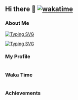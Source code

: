 ## Hi there 👋 [![wakatime](https://wakatime.com/badge/user/b933bf96-63e5-46e1-a52f-0a2856339f83.svg)](https://wakatime.com/@b933bf96-63e5-46e1-a52f-0a2856339f83)

### About Me

[![Typing SVG](https://readme-typing-svg.demolab.com?font=Yuji+Syuku&weight=400&duration=4000&pause=1000&color=5BCEFA&center=true&vCenter=true&random=true&width=846&lines=%E3%81%86%E3%81%87%E3%83%BC%E3%81%84%EF%BC%81%E4%B9%85%E3%80%85%E3%81%AB%E6%B0%97%E5%88%86%E3%81%84%E3%81%84%E3%82%8F%EF%BD%9E%EF%BC%81%E7%88%BD%E5%BF%AB%E7%88%BD%E5%BF%AB%EF%BC%81;%E3%81%84%E3%81%A4%E3%82%82%E4%B8%80%E7%B7%92%E3%81%AB%E3%81%84%E3%81%A6%E3%81%8F%E3%82%8C%E3%81%A6%E3%81%82%E3%82%8A%E3%81%8C%E3%81%A8%E3%81%86%EF%BC%81%E3%81%99%E3%81%A3%E3%81%94%E3%81%8F%E5%BF%83%E5%BC%B7%E3%81%84%E3%82%88%EF%BC%81;%E3%81%86%E3%82%8F%E3%81%81%E2%80%A6%E4%BD%95%E3%81%A0%E3%81%8B%E4%B8%96%E7%95%8C%E3%81%8C%E9%81%95%E3%81%A3%E3%81%A6%E8%A6%8B%E3%81%88%E3%81%A6%E3%81%8D%E3%81%9F%E6%B0%97%E3%81%8C%E3%81%99%E3%82%8B%E3%82%88%E3%80%82;%E5%89%8D%E3%81%AF%E6%89%8B%E3%82%82%E8%B6%B3%E3%82%82%E5%87%BA%E3%81%AA%E3%81%8B%E3%81%A3%E3%81%9F%E7%9B%B8%E6%89%8B%E3%82%92%E6%88%A6%E3%81%A3%E3%81%A6%E3%82%82%E3%80%81%E4%BB%8A%E3%81%AA%E3%82%89%E5%8B%9D%E3%81%A6%E3%82%8B%E3%82%88%E3%81%86%E3%81%AA%E6%B0%97%E3%81%8C%E3%81%99%E3%82%8B%E3%82%93%E3%81%A0%EF%BC%81;%E3%81%9D%E3%82%8C%E3%81%A0%E3%81%91%E3%81%98%E3%82%83%E3%81%AA%E3%81%84%E2%80%A6%E5%A4%A7%E5%88%87%E3%81%AA%E4%BA%BA%E3%81%9F%E3%81%A1%E3%82%92%E3%81%93%E3%82%8C%E3%81%8B%E3%82%89%E3%82%82%E3%81%9A%E3%81%A3%E3%81%A8%E5%AE%88%E3%82%8C%E3%82%8B%E5%8A%9B%E3%81%8C%E3%81%BB%E3%81%97%E3%81%8B%E3%81%A3%E3%81%9F%E3%81%AE%E3%80%82;%E6%AF%8E%E6%97%A5%E8%89%B2%E3%80%85%E3%81%82%E3%82%8B%E3%81%91%E3%81%A9%E3%82%A6%E3%82%B8%E3%82%A6%E3%82%B8%E6%82%A9%E3%82%93%E3%81%A7%E3%81%84%E3%81%9F%E3%81%A3%E3%81%A6%E4%BD%95%E3%82%82%E8%A7%A3%E6%B1%BA%E3%81%97%E3%81%AA%E3%81%84%E3%81%97%E3%81%AD%EF%BC%81;%E3%83%9E%E3%83%9F%E3%81%95%E3%82%93%E3%81%8B%E3%82%89%E6%95%99%E3%82%8F%E3%81%A3%E3%81%9F%E2%80%A6%E6%AD%A3%E7%BE%A9%E3%81%AE%E5%91%B3%E6%96%B9%E3%81%AE%E5%8B%99%E3%82%81%E3%81%A0%E3%81%8B%E3%82%89%E3%81%AD%EF%BC%81;%E4%BA%88%E5%AE%9A%E3%81%98%E3%82%83%E3%82%82%E3%81%86%E5%AE%BF%E9%A1%8C%E3%82%92%E6%B8%88%E3%81%BE%E3%81%9B%E3%81%A6%E5%AF%9D%E3%81%A6%E3%82%8B%E3%81%AF%E3%81%9A%E3%81%A0%E3%81%A3%E3%81%9F%E3%81%AE%E3%81%AB%E2%80%A6%E3%80%82%E3%81%8F%E3%81%85%E3%83%BC%EF%BC%81;%E3%81%86%E3%82%8F%EF%BC%81%E3%82%82%E3%81%86%E3%81%93%E3%82%93%E3%81%AA%E6%99%82%E9%96%93%EF%BC%81%EF%BC%9F;%E3%82%AF%E3%83%A9%E3%82%B7%E3%83%83%E3%82%AF%E3%81%AA%E3%82%93%E3%81%A6%E8%81%9E%E3%81%8F%E6%9F%84%E3%81%98%E3%82%83%E3%81%AA%E3%81%84%E3%81%A0%E3%82%8D%E3%81%86%E3%81%A3%E3%81%A6%E3%81%BF%E3%82%93%E3%81%AA%E3%81%8C%E6%80%9D%E3%81%86%E3%81%BF%E3%81%9F%E3%81%84%E3%81%A7%E3%81%95%E3%80%82;%E3%81%82%E3%81%9F%E3%81%97%E3%81%AF%E3%81%AD%E3%80%81%E5%A4%A7%E5%88%87%E3%81%AA%E4%BA%BA%E3%82%92%E5%AE%88%E3%82%8B%E7%82%BA%E3%81%AB%E3%81%93%E3%81%AE%E5%8A%9B%E3%82%92%E6%9C%9B%E3%82%93%E3%81%A0%E3%81%AE%E3%80%82;%E3%82%82%E3%81%97%E9%AD%94%E5%A5%B3%E3%82%88%E3%82%8A%E6%82%AA%E3%81%84%E4%BA%BA%E9%96%93%E3%81%8C%E3%81%84%E3%82%8C%E3%81%B0%E3%80%81%E3%81%82%E3%81%9F%E3%81%97%E3%81%AF%E6%88%A6%E3%81%86%E3%82%88%E3%80%82%E4%BE%8B%E3%81%88%E3%81%9D%E3%82%8C%E3%81%8C%E2%80%A6%E9%AD%94%E6%B3%95%E5%B0%91%E5%A5%B3%E3%81%A7%E3%82%82%E2%80%A6;%E3%81%BE%E3%81%A9%E3%81%8B%E3%81%AE%E3%83%9E%E3%83%9E%E3%81%A3%E3%81%A6%E3%82%AB%E3%83%83%E3%82%B3%E3%82%A4%E3%82%A4%E3%82%88%E3%81%AA%EF%BD%9E%E3%80%82%E7%BE%8E%E4%BA%BA%E3%81%A0%E3%81%97%EF%BC%81;%E9%AD%94%E6%B3%95%E5%B0%91%E5%A5%B3%E3%81%AB%E3%81%AA%E3%81%A3%E3%81%A6%E4%B8%80%E7%95%AA%E9%A9%9A%E3%81%84%E3%81%9F%E3%81%AE%E3%81%AF%E3%83%86%E3%83%AC%E3%83%91%E3%82%B7%E3%83%BC%E3%82%92%E4%BD%BF%E3%81%88%E3%82%8B%E4%BA%8B%E3%81%A0%E3%81%AD%EF%BC%81;%E5%A5%87%E8%B7%A1%E3%82%92%E9%A1%98%E3%81%86%E6%A8%A9%E5%88%A9%E3%82%92%E2%80%A6%E3%81%82%E3%81%9F%E3%81%97%E3%81%AF%E3%82%A2%E3%82%A4%E3%83%84%E3%81%AE%E7%82%BA%E3%81%AB%E4%BD%BF%E3%81%A3%E3%81%9F%E3%81%91%E3%81%A9%E2%80%A6%E3%81%9D%E3%81%AE%E6%B0%97%E6%8C%81%E3%81%A1%E3%82%92%E5%98%98%E3%81%AB%E3%81%97%E3%81%9F%E3%81%8F%E3%81%AA%E3%81%84%E3%82%93%E3%81%A0%E3%80%82)](https://git.io/typing-svg)

[![Typing SVG](https://readme-typing-svg.demolab.com?font=Yuji+Syuku&weight=400&duration=4000&pause=1000&color=F5A9B8&center=true&vCenter=true&random=true&width=846&lines=%E3%81%86%E3%82%93%E3%80%81%E3%81%BE%E3%81%82%E3%81%BE%E3%81%82%E3%81%84%E3%81%84%E6%84%9F%E3%81%98%E3%81%A0%E3%81%AA%E3%80%82%E3%81%93%E3%81%AE%E8%AA%BF%E5%AD%90%E3%81%A7%E3%81%84%E3%81%8F%E3%81%8B%EF%BC%81;%E3%82%88%E3%81%97%E3%81%A3%E3%81%93%E3%81%93%E3%81%BE%E3%81%A7%E6%9D%A5%E3%81%9F%E3%82%89%E6%AC%A1%E3%81%AE%E3%82%B9%E3%83%86%E3%83%83%E3%83%97%E3%82%92%E3%81%A9%E3%81%86%E3%81%99%E3%82%8B%E3%81%8B%E3%80%81%E3%81%A0%E3%81%AA%E3%80%82;%E4%BA%BA%E3%81%AB%E3%81%AF%E3%81%9D%E3%82%8C%E3%81%9E%E3%82%8C%E7%89%A9%E8%AA%9E%E3%81%8C%E3%81%82%E3%82%8B%E3%80%82%E3%81%A0%E3%81%A3%E3%81%9F%E3%82%89%E3%81%93%E3%82%8C%E3%81%AF%E3%80%81%E7%A7%81%E3%81%AE%E7%89%A9%E8%AA%9E%E3%81%A0%E3%80%82;%E3%81%86%E3%82%93%E3%80%81%E3%81%AA%E3%82%93%E3%81%8C%E8%AA%BF%E5%AD%90%E3%81%84%E3%81%84%E6%84%9F%E3%81%98%E3%80%81%E3%81%97%E3%81%A6%E3%82%8B%E3%81%AD%E3%80%82%E6%89%8B%E5%BF%9C%E3%81%88%E3%81%82%E3%82%8B%E3%82%88%E3%80%82;%E6%82%AA%E3%81%8F%E3%81%AA%E3%81%84%E3%81%AD%E3%80%9C%E3%81%93%E3%81%AE%E6%84%9F%E3%81%98%E3%80%82%E8%BB%BD%E3%81%8F%E6%9A%B4%E3%82%8C%E3%81%A6%E3%81%93%E3%82%88%E3%81%86%E3%81%8B%E3%81%AA%E3%80%9C;%E3%81%9D%E3%81%AE%E6%96%B9%E3%81%8C%E3%81%82%E3%81%9F%E3%81%97%E3%81%A0%E3%81%A3%E3%81%A6%E6%95%91%E3%82%8F%E3%82%8C%E3%82%8B%E3%81%A3%E3%81%A6%E3%82%82%E3%81%AE%E3%81%95%E3%80%82;%E3%81%8A%E3%81%A3%E3%81%9B%E3%83%BC%E3%81%9E%E3%83%BC%E3%81%BE%E3%81%A3%E3%81%9F%E3%81%8F%E3%80%82%E5%BE%85%E3%81%A1%E3%81%8F%E3%81%9F%E3%81%B3%E3%82%8C%E3%81%9F%E3%81%9C%E3%80%82;%E3%81%82%E3%81%81%E3%80%9C%E3%81%AD%E3%81%BF%E3%81%84%E2%80%A6%E3%80%82%E3%81%82%E3%82%93%E3%81%9F%E3%81%AF%E6%9C%9D%E3%81%8B%E3%82%89%E5%85%83%E6%B0%97%E3%81%A0%E3%81%AA%E3%80%82;%E3%81%95%E3%81%A6%E3%81%A8%E3%80%81%E3%81%A1%E3%82%87%E3%81%A3%E3%81%8F%E3%82%89%E4%BB%98%E3%81%8D%E5%90%88%E3%81%A3%E3%81%A6%E3%82%88%E3%80%82%E3%82%B2%E3%83%BC%E3%82%BB%E3%83%B3%E3%80%82;%E5%A4%9C%E3%81%AE%E8%A1%97%E3%82%92%E3%81%B6%E3%82%89%E3%81%A4%E3%81%8F%E3%81%AE%E3%81%A3%E3%81%A6%E5%A5%BD%E3%81%8D%E3%81%A0%E3%82%88%E3%80%82;%E3%81%A9%E3%81%A3%E3%81%8B%E3%82%89%E3%81%A7%E3%82%82%E3%81%8B%E3%81%8B%E3%81%A3%E3%81%A6%E3%81%93%E3%81%84%E3%81%A3%E3%81%A6%E6%84%9F%E3%81%98%E3%81%A0%E3%82%88%E3%80%82;%E3%81%95%E3%80%81%E3%81%82%E3%82%93%E3%81%9F%E3%81%8C%E3%83%88%E3%83%AD%E3%83%88%E3%83%AD%E3%81%97%E3%81%A6%E3%82%8B%E9%96%93%E3%81%AB%E3%80%81%E3%81%82%E3%81%9F%E3%81%97%E3%81%AF%E5%87%BA%E3%81%8B%E3%81%91%E3%82%8B%E3%81%A8%E3%81%97%E3%82%88%E3%81%86%E3%81%8B%E3%81%AA%E3%80%9C%E3%80%82;%E9%81%A0%E6%85%AE%E3%81%97%E3%81%AA%E3%81%8F%E3%81%A6%E3%81%84%E3%81%84%E3%82%88%E3%80%81%E5%85%A8%E5%8A%9B%E3%81%A7%E3%81%B6%E3%81%A4%E3%81%8B%E3%81%A3%E3%81%A6%E3%81%8D%E3%81%AA%E3%83%BC%EF%BC%81;%E9%AD%94%E6%B3%95%E5%B0%91%E5%A5%B3%E3%81%A8%E5%AD%A6%E6%A0%A1%E3%81%AE%E4%B8%A1%E7%AB%8B%E3%81%AF%E3%82%AD%E3%83%84%E3%82%A4%E3%82%88%E3%81%AA%E3%80%9C%E3%80%82%E7%B5%90%E6%9E%9C%E7%8A%A0%E7%89%B2%E3%81%AB%E3%81%AA%E3%82%8B%E3%81%AE%E3%81%AF%E9%81%8A%E3%81%B3%E3%81%AE%E6%99%82%E9%96%93%E3%81%A0%E3%82%8D%E3%80%9C%E3%80%82;%E9%A3%9F%E3%81%84%E7%89%A9%E3%81%A3%E3%81%A6%E3%81%84%E3%81%86%E3%81%AE%E3%81%AF%E3%81%95%E3%80%81%E4%BA%BA%E9%96%93%E3%81%8C%E7%94%9F%E3%81%8D%E3%82%8B%E4%B8%8A%E3%81%A7%E3%81%AE%E8%A6%81%E3%81%BF%E3%81%9F%E3%81%84%E3%81%AA%E3%82%82%E3%82%93%E3%81%A0%E3%82%8D%EF%BC%9F;%E6%88%A6%E3%81%86%E4%B8%8A%E3%81%A7%E3%81%AF%E3%81%95%E3%80%81%E9%A0%AD%E8%84%B3%E6%88%A6%E3%81%A3%E3%81%A6%E3%82%84%E3%81%A4%EF%BC%9F%E6%88%A6%E8%A1%93%E3%81%AA%E3%82%93%E3%81%8B%E3%82%82%E5%A4%A7%E4%BA%8B%E3%81%AB%E3%81%AA%E3%81%A3%E3%81%A6%E3%81%8F%E3%82%8B%E3%82%8F%E3%81%91%E3%81%95%E3%80%82;%E3%81%9D%E3%81%86%E3%81%84%E3%81%88%E3%81%B0%E9%A7%85%E5%89%8D%E3%81%AB%E3%81%86%E3%81%BE%E3%81%84%E3%83%A9%E3%83%BC%E3%83%A1%E3%83%B3%E5%B1%8B%E3%81%8C%E3%81%82%E3%82%8B%E3%81%A3%E3%81%A6%E3%80%81%E3%81%95%E3%82%84%E3%81%8B%E3%81%AB%E8%81%9E%E3%81%84%E3%81%9F%E3%81%AA%E3%80%82)](https://git.io/typing-svg)

### My Profile

<picture>
  <source
    srcset="https://rainppr-github-readme-stats.vercel.app/api?username=RainPPR&count_private=true&show_icons=true&include_all_commits=true&theme=dark"
    media="(prefers-color-scheme: dark)"
  />
  <source
    srcset="https://rainppr-github-readme-stats.vercel.app/api?username=RainPPR&count_private=true&show_icons=true&include_all_commits=true"
    media="(prefers-color-scheme: light), (prefers-color-scheme: no-preference)"
  />
  <img/>
</picture>

### Waka Time

<picture>
  <source
    srcset="https://rainppr-github-readme-stats.vercel.app/api/wakatime?username=RainPPR&langs_count=20&hide=other&theme=dark"
    media="(prefers-color-scheme: dark)"
  />
  <source
    srcset="https://rainppr-github-readme-stats.vercel.app/api/wakatime?username=RainPPR&langs_count=20&hide=other"
    media="(prefers-color-scheme: light), (prefers-color-scheme: no-preference)"
  />
  <img/>
</picture>

### Achievements

<picture>
  <source
    srcset="https://github-profile-trophy.vercel.app/?username=RainPPR&rank=-?&column=-1&margin-w=5&margin-h=5&theme=onedark"
    media="(prefers-color-scheme: dark)"
  />
  <source
    srcset="https://github-profile-trophy.vercel.app/?username=RainPPR&rank=-?&column=-1&margin-w=5&margin-h=5&theme=flat"
    media="(prefers-color-scheme: light), (prefers-color-scheme: no-preference)"
  />
  <img/>
</picture>

